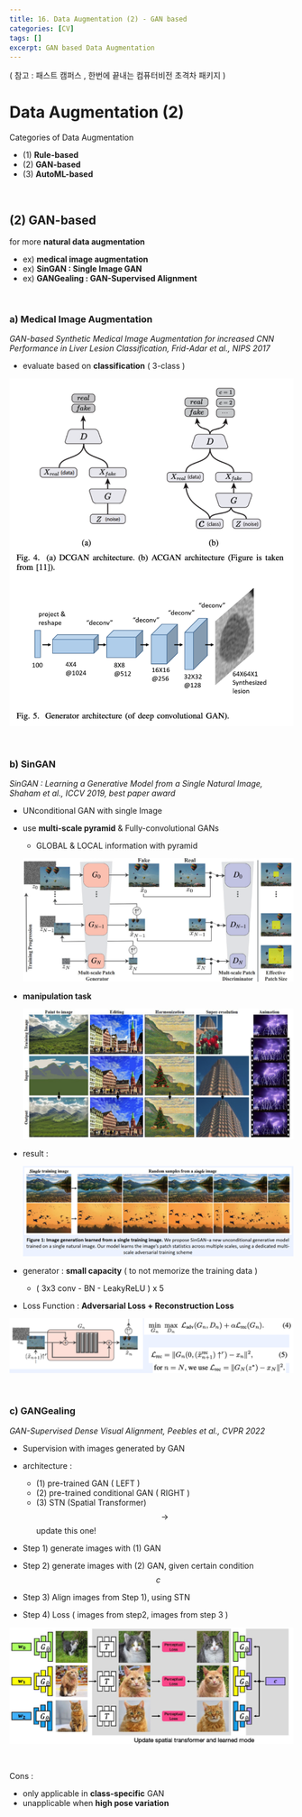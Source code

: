 ```yaml
---
title: 16. Data Augmentation (2) - GAN based
categories: [CV]
tags: []
excerpt: GAN based Data Augmentation
---
```


<script src="https://cdn.mathjax.org/mathjax/latest/MathJax.js?config=TeX-AMS-MML_HTMLorMML" type="text/javascript"></script>

( 참고 : 패스트 캠퍼스 , 한번에 끝내는 컴퓨터비전 초격차 패키지 )

# Data Augmentation (2)

Categories of Data Augmentation

- (1) **Rule-based**
- (2) **GAN-based**
- (3) **AutoML-based**

<br>

## (2) GAN-based

for more **natural data augmentation**

- ex) **medical image augmentation**
- ex) **SinGAN : Single Image GAN**
- ex) **GANGealing : GAN-Supervised Alignment**

<br>

### a) Medical Image Augmentation

*GAN-based Synthetic Medical Image Augmentation for increased CNN Performance in Liver Lesion Classification, Frid-Adar et al., NIPS 2017*

- evaluate based on **classification** ( 3-class )

![figure2](/assets/img/cv/cv244.png)

<br>

### b) SinGAN

*SinGAN : Learning a Generative Model from a Single Natural Image, Shaham et al., ICCV 2019, best paper award*

- UNconditional GAN with single Image

- use **multi-scale pyramid** & Fully-convolutional GANs

  - GLOBAL & LOCAL information with pyramid

  ![figure2](/assets/img/cv/cv247.png)

- **manipulation task** 

  ![figure2](/assets/img/cv/cv246.png)

- result :

  ![figure2](/assets/img/cv/cv245.png)

- generator : **small capacity** ( to not memorize the training data )
  - ( 3x3 conv - BN - LeakyReLU ) x 5
- Loss Function : **Adversarial Loss + Reconstruction Loss**

![figure2](/assets/img/cv/cv248.png)

<br>

### c) GANGealing

*GAN-Supervised Dense Visual Alignment, Peebles et al., CVPR 2022*

- Supervision with images generated by GAN
- architecture :
  - (1) pre-trained GAN ( LEFT )
  - (2) pre-trained conditional GAN ( RIGHT )
  - (3) STN (Spatial Transformer) $$\rightarrow$$ update this one!

- Step 1) generate images with (1) GAN
- Step 2) generate images with (2) GAN, given certain condition $$c$$
- Step 3) Align images from Step 1), using STN
- Step 4) Loss ( images from step2, images from step 3 )

![figure2](/assets/img/cv/cv249.png)

<br>

Cons :

- only applicable in **class-specific** GAN
- unapplicable when **high pose variation**

